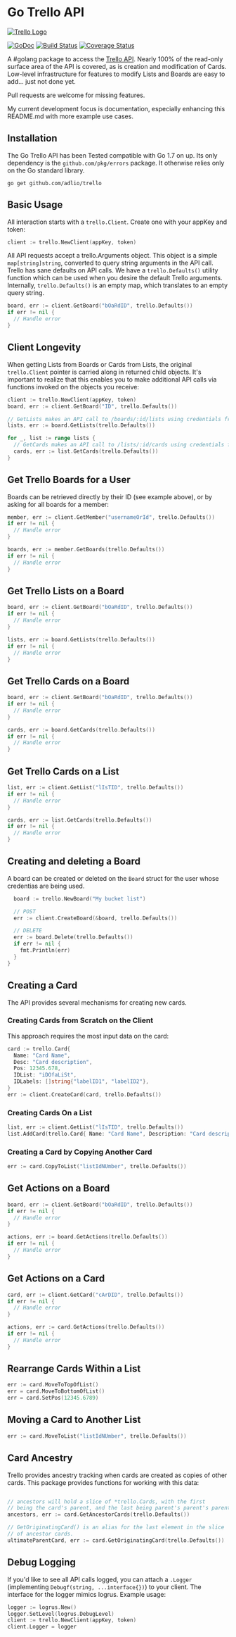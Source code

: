 Go Trello API
================

[![Trello Logo](https://raw.githubusercontent.com/adlio/trello/master/trello-logo.png)](https://www.trello.com)

[![GoDoc](https://godoc.org/github.com/adlio/trello?status.svg)](http://godoc.org/github.com/adlio/trello)
[![Build Status](https://travis-ci.org/adlio/trello.svg)](https://travis-ci.org/adlio/trello)
[![Coverage Status](https://coveralls.io/repos/github/adlio/trello/badge.svg?branch=master)](https://coveralls.io/github/adlio/trello?branch=master)

A #golang package to access the [Trello API](https://developers.trello.com/v1.0/reference). Nearly 100% of the
read-only surface area of the API is covered, as is creation and modification of Cards.
Low-level infrastructure for features to modify Lists and Boards are easy to add... just not
done yet.

Pull requests are welcome for missing features.

My current development focus is documentation, especially enhancing this README.md with more
example use cases.

## Installation

The Go Trello API has been Tested compatible with Go 1.7 on up. Its only dependency is
the `github.com/pkg/errors` package. It otherwise relies only on the Go standard library.

```
go get github.com/adlio/trello
```

## Basic Usage

All interaction starts with a `trello.Client`. Create one with your appKey and token:

```Go
client := trello.NewClient(appKey, token)
```

All API requests accept a trello.Arguments object. This object is a simple
`map[string]string`, converted to query string arguments in the API call.
Trello has sane defaults on API calls. We have a `trello.Defaults()` utility function
which can be used when you desire the default Trello arguments. Internally,
`trello.Defaults()` is an empty map, which translates to an empty query string.

```Go
board, err := client.GetBoard("bOaRdID", trello.Defaults())
if err != nil {
  // Handle error
}
```

## Client Longevity

When getting Lists from Boards or Cards from Lists, the original `trello.Client` pointer
is carried along in returned child objects. It's important to realize that this enables
you to make additional API calls via functions invoked on the objects you receive:

```Go
client := trello.NewClient(appKey, token)
board, err := client.GetBoard("ID", trello.Defaults())

// GetLists makes an API call to /boards/:id/lists using credentials from `client`
lists, err := board.GetLists(trello.Defaults())

for _, list := range lists {
  // GetCards makes an API call to /lists/:id/cards using credentials from `client`
  cards, err := list.GetCards(trello.Defaults())
}
```

## Get Trello Boards for a User

Boards can be retrieved directly by their ID (see example above), or by asking
for all boards for a member:

```Go
member, err := client.GetMember("usernameOrId", trello.Defaults())
if err != nil {
  // Handle error
}

boards, err := member.GetBoards(trello.Defaults())
if err != nil {
  // Handle error
}
```

## Get Trello Lists on a Board

```Go
board, err := client.GetBoard("bOaRdID", trello.Defaults())
if err != nil {
  // Handle error
}

lists, err := board.GetLists(trello.Defaults())
if err != nil {
  // Handle error
}
```

## Get Trello Cards on a Board

```Go
board, err := client.GetBoard("bOaRdID", trello.Defaults())
if err != nil {
  // Handle error
}

cards, err := board.GetCards(trello.Defaults())
if err != nil {
  // Handle error
}
```

## Get Trello Cards on a List

```Go
list, err := client.GetList("lIsTID", trello.Defaults())
if err != nil {
  // Handle error
}

cards, err := list.GetCards(trello.Defaults())
if err != nil {
  // Handle error
}
```

## Creating and deleting a Board

A board can be created or deleted on the `Board` struct for the user whose credentias are being used.

```Go
  board := trello.NewBoard("My bucket list")

  // POST
  err := client.CreateBoard(&board, trello.Defaults())

  // DELETE
  err := board.Delete(trello.Defaults())
  if err != nil {
    fmt.Println(err)
  }
}
```

## Creating a Card

The API provides several mechanisms for creating new cards.

### Creating Cards from Scratch on the Client

This approach requires the most input data on the card:

```Go
card := trello.Card{
  Name: "Card Name",
  Desc: "Card description",
  Pos: 12345.678,
  IDList: "iDOfaLiSt",
  IDLabels: []string{"labelID1", "labelID2"},
}
err := client.CreateCard(card, trello.Defaults())
```


### Creating Cards On a List

```Go
list, err := client.GetList("lIsTID", trello.Defaults())
list.AddCard(trello.Card{ Name: "Card Name", Description: "Card description" }, trello.Defaults())
```

### Creating a Card by Copying Another Card

```Go
err := card.CopyToList("listIdNUmber", trello.Defaults())
```

## Get Actions on a Board

```Go
board, err := client.GetBoard("bOaRdID", trello.Defaults())
if err != nil {
  // Handle error
}

actions, err := board.GetActions(trello.Defaults())
if err != nil {
  // Handle error
}
```

## Get Actions on a Card

```Go
card, err := client.GetCard("cArDID", trello.Defaults())
if err != nil {
  // Handle error
}

actions, err := card.GetActions(trello.Defaults())
if err != nil {
  // Handle error
}
```

## Rearrange Cards Within a List

```Go
err := card.MoveToTopOfList()
err = card.MoveToBottomOfList()
err = card.SetPos(12345.6789)
```


## Moving a Card to Another List

```Go
err := card.MoveToList("listIdNUmber", trello.Defaults())
```


## Card Ancestry

Trello provides ancestry tracking when cards are created as copies of other cards. This package
provides functions for working with this data:

```Go

// ancestors will hold a slice of *trello.Cards, with the first
// being the card's parent, and the last being parent's parent's parent...
ancestors, err := card.GetAncestorCards(trello.Defaults())

// GetOriginatingCard() is an alias for the last element in the slice
// of ancestor cards.
ultimateParentCard, err := card.GetOriginatingCard(trello.Defaults())

```

## Debug Logging

If you'd like to see all API calls logged, you can attach a `.Logger` (implementing `Debugf(string, ...interface{})`)
to your client. The interface for the logger mimics logrus. Example usage:

```Go
logger := logrus.New()
logger.SetLevel(logrus.DebugLevel)
client := trello.NewClient(appKey, token)
client.Logger = logger
```
